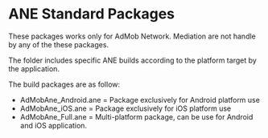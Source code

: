 ANE Standard Packages
=========

These packages works only for AdMob Network.
Mediation are not handle by any of the these packages.

The folder includes specific ANE builds according to the platform target by the application.

The build packages are as follow:
- AdMobAne_Android.ane = Package exclusively for Android platform use
- AdMobAne_iOS.ane = Package exclusively for iOS platform use
- AdMobAne_Full.ane = Multi-platform package, can be use for Android and iOS application.
